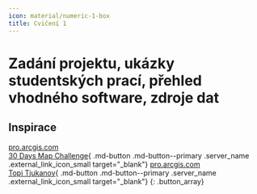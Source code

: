 ```yaml
---
icon: material/numeric-1-box
title: Cvičení 1
---
```


# Zadání projektu, ukázky studentských prací, přehled vhodného software, zdroje dat

## Inspirace


[<span>pro.arcgis.com</span><br>30 Days Map Challenge](https://30daymapchallenge.com/){ .md-button .md-button--primary .server_name .external_link_icon_small target="_blank"}
[<span>pro.arcgis.com</span><br>Topi Tjukanov](https://tjukanov.org/){ .md-button .md-button--primary .server_name .external_link_icon_small target="_blank"}
{: .button_array}

<br><br><br><br><br>